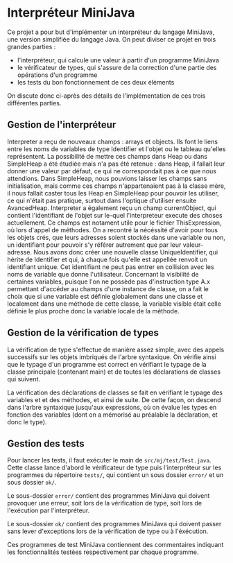 # Interpréteur MiniJava

Ce projet a pour but d'implémenter un interpréteur du langage MiniJava, une version simplifiée du langage Java.
On peut diviser ce projet en trois grandes parties :
* l'interpréteur, qui calcule une valeur à partir d'un programme MiniJava
* le vérificateur de types, qui s'assure de la correction d'une partie des opérations d'un programme
* les tests du bon fonctionnement de ces deux éléments

On discute donc ci-après des détails de l'implémentation de ces trois différentes parties.

## Gestion de l'interpréteur

Interpreter a reçu de nouveaux champs : arrays et objects. Ils font le liens entre les noms de variables de type Identifier et l'objet ou le tableau qu'elles représentent. La possibilité de mettre ces champs dans Heap ou dans SimpleHeap a été étudiée mais n'a pas été retenue : dans Heap, il fallait leur donner une valeur par défaut, ce qui ne correspondait pas à ce que nous attendions. Dans SimpleHeap, nous pouvions laisser les champs sans initialisation, mais comme ces champs n'appartenaient pas à la classe mère, il nous fallait caster tous les Heap en SimpleHeap pour pouvoir les utiliser, ce qui n'était pas pratique, surtout dans l'optique d'utiliser ensuite AvancedHeap.
Interpreter a également reçu un champ currentObject, qui contient l'identifiant de l'objet sur le-quel l'interpreteur execute des choses actuellement. Ce champs est notament utile pour le fichier ThisExpression, où lors d'appel de méthodes.
On a recontré la nécéssité d'avoir pour tous les objets crés, que leurs adresses soient stockés dans une variable ou non, un identifiant pour pouvoir s'y référer autrement que par leur valeur-adresse. Nous avons donc créer une nouvelle classe UniqueIdentifier, qui hérite de Identifier et qui, à chaque fois qu'elle est appellée renvoit un identifiant unique. Cet identifiant ne peut pas entrer en collision avec les noms de variable que donne l'utilisateur.
Concernant la visibilité de certaines variables, puisque l'on ne possède pas d'instruction type A.x permettant d'accéder au champs d'une instance de classe, on a fait le choix que si une variable est définie globalement dans une classe et localement dans une méthode de cette classe, la variable visible était celle définie le plus proche donc la variable locale de la méthode.

## Gestion de la vérification de types

La vérification de type s'effectue de manière assez simple, avec des appels successifs sur les objets imbriqués de l'arbre syntaxique.
On vérifie ainsi que le typage d'un programme est correct en vérifiant le typage de la classe principale (contenant main) et de toutes les déclarations de classes qui suivent.

La vérification des déclarations de classes se fait en vérifiant le typage des variables et et des méthodes, et ainsi de suite.
De cette façon, on descend dans l'arbre syntaxique jusqu'aux expressions, où on évalue les types en fonction des variables (dont on a mémorisé au préalable la déclaration, et donc le type).

## Gestion des tests

Pour lancer les tests, il faut exécuter le main de `src/mj/test/Test.java`.
Cette classe lance d'abord le vérificateur de type puis l'interpréteur sur les programmes du répertoire `tests/`, qui contient un sous dossier `error/` et un sous dossier `ok/`.

Le sous-dossier `error/` contient des programmes MiniJava qui doivent provoquer une erreur, soit lors de la vérification de type, soit lors de l'exécution par l'interpréteur.

Le sous-dossier `ok/` contient des programmes MiniJava qui doivent passer sans lever d'exceptions lors de la vérification de type ou à l'éxécution.

Ces programmes de test MiniJava contiennent des commentaires indiquant les fonctionnalités testées respectivement par chaque programme.
